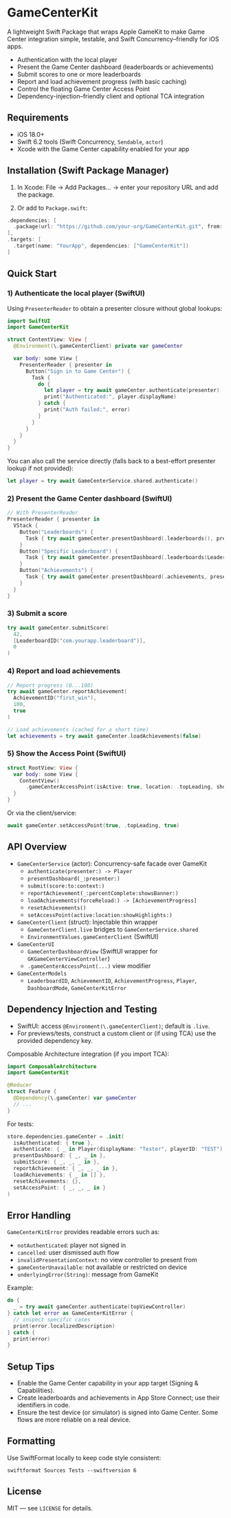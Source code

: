 # GameCenterKit

A lightweight Swift Package that wraps Apple GameKit to make Game Center integration simple, testable, and Swift Concurrency–friendly for iOS apps.

- Authentication with the local player
- Present the Game Center dashboard (leaderboards or achievements)
- Submit scores to one or more leaderboards
- Report and load achievement progress (with basic caching)
- Control the floating Game Center Access Point
- Dependency-injection–friendly client and optional TCA integration

## Requirements

- iOS 18.0+
- Swift 6.2 tools (Swift Concurrency, `Sendable`, `actor`)
- Xcode with the Game Center capability enabled for your app

## Installation (Swift Package Manager)

1) In Xcode: File → Add Packages… → enter your repository URL and add the package.

2) Or add to `Package.swift`:

```swift
.dependencies: [
  .package(url: "https://github.com/your-org/GameCenterKit.git", from: "0.1.0")
],
.targets: [
  .target(name: "YourApp", dependencies: ["GameCenterKit"])
]
```

## Quick Start

### 1) Authenticate the local player (SwiftUI)

Using `PresenterReader` to obtain a presenter closure without global lookups:

```swift
import SwiftUI
import GameCenterKit

struct ContentView: View {
  @Environment(\.gameCenterClient) private var gameCenter

  var body: some View {
    PresenterReader { presenter in
      Button("Sign in to Game Center") {
        Task {
          do {
            let player = try await gameCenter.authenticate(presenter)
            print("Authenticated:", player.displayName)
          } catch {
            print("Auth failed:", error)
          }
        }
      }
    }
  }
}
```

You can also call the service directly (falls back to a best-effort presenter lookup if not provided):

```swift
let player = try await GameCenterService.shared.authenticate()
```

### 2) Present the Game Center dashboard (SwiftUI)

```swift
// With PresenterReader
PresenterReader { presenter in
  VStack {
    Button("Leaderboards") {
      Task { try await gameCenter.presentDashboard(.leaderboards(), presenter) }
    }
    Button("Specific Leaderboard") {
      Task { try await gameCenter.presentDashboard(.leaderboards(LeaderboardID("com.yourapp.leaderboard")), presenter) }
    }
    Button("Achievements") {
      Task { try await gameCenter.presentDashboard(.achievements, presenter) }
    }
  }
}
```

### 3) Submit a score

```swift
try await gameCenter.submitScore(
  42,
  [LeaderboardID("com.yourapp.leaderboard")],
  0
)
```

### 4) Report and load achievements

```swift
// Report progress (0...100)
try await gameCenter.reportAchievement(
  AchievementID("first_win"),
  100,
  true
)

// Load achievements (cached for a short time)
let achievements = try await gameCenter.loadAchievements(false)
```

### 5) Show the Access Point (SwiftUI)

```swift
struct RootView: View {
  var body: some View {
    ContentView()
      .gameCenterAccessPoint(isActive: true, location: .topLeading, showsHighlights: true)
  }
}
```

Or via the client/service:

```swift
await gameCenter.setAccessPoint(true, .topLeading, true)
```

## API Overview

- `GameCenterService` (actor): Concurrency-safe facade over GameKit
  - `authenticate(presenter:) -> Player`
  - `presentDashboard(_:presenter:)`
  - `submit(score:to:context:)`
  - `reportAchievement(_:percentComplete:showsBanner:)`
  - `loadAchievements(forceReload:) -> [AchievementProgress]`
  - `resetAchievements()`
  - `setAccessPoint(active:location:showHighlights:)`
- `GameCenterClient` (struct): Injectable thin wrapper
  - `GameCenterClient.live` bridges to `GameCenterService.shared`
  - `EnvironmentValues.gameCenterClient` (SwiftUI)
- `GameCenterUI`
  - `GameCenterDashboardView` (SwiftUI wrapper for `GKGameCenterViewController`)
  - `.gameCenterAccessPoint(...)` view modifier
- `GameCenterModels`
  - `LeaderboardID`, `AchievementID`, `AchievementProgress`, `Player`, `DashboardMode`, `GameCenterKitError`

## Dependency Injection and Testing

- SwiftUI: access `@Environment(\.gameCenterClient)`; default is `.live`.
- For previews/tests, construct a custom client or (if using TCA) use the provided dependency key.

Composable Architecture integration (if you import TCA):

```swift
import ComposableArchitecture
import GameCenterKit

@Reducer
struct Feature {
  @Dependency(\.gameCenter) var gameCenter
  // ...
}
```

For tests:

```swift
store.dependencies.gameCenter = .init(
  isAuthenticated: { true },
  authenticate: { _ in Player(displayName: "Tester", playerID: "TEST") },
  presentDashboard: { _, _ in },
  submitScore: { _, _, _ in },
  reportAchievement: { _, _, _ in },
  loadAchievements: { _ in [] },
  resetAchievements: {},
  setAccessPoint: { _, _, _ in }
)
```

## Error Handling

`GameCenterKitError` provides readable errors such as:

- `notAuthenticated`: player not signed in
- `cancelled`: user dismissed auth flow
- `invalidPresentationContext`: no view controller to present from
- `gameCenterUnavailable`: not available or restricted on device
- `underlyingError(String)`: message from GameKit

Example:

```swift
do {
  _ = try await gameCenter.authenticate(topViewController)
} catch let error as GameCenterKitError {
  // inspect specific cases
  print(error.localizedDescription)
} catch {
  print(error)
}
```

## Setup Tips

- Enable the Game Center capability in your app target (Signing & Capabilities).
- Create leaderboards and achievements in App Store Connect; use their identifiers in code.
- Ensure the test device (or simulator) is signed into Game Center. Some flows are more reliable on a real device.

## Formatting

Use SwiftFormat locally to keep code style consistent:

`swiftformat Sources Tests --swiftversion 6`

## License

MIT — see `LICENSE` for details.
